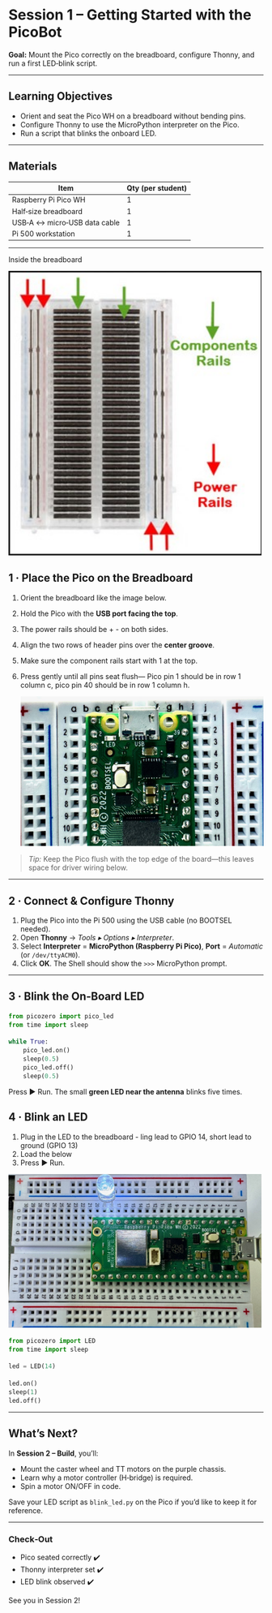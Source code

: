 # Session 1 – Getting Started with the PicoBot

**Goal:** Mount the Pico correctly on the breadboard, configure Thonny, and run a first LED‑blink script.

---

## Learning Objectives

* Orient and seat the Pico WH on a breadboard without bending pins.
* Configure Thonny to use the MicroPython interpreter on the Pico.
* Run a script that blinks the onboard LED.

---

## Materials

| Item | Qty (per student) |
|------|------------------|
| Raspberry Pi Pico WH | 1 |
| Half‑size breadboard | 1 |
| USB‑A ↔ micro‑USB data cable | 1 |
| Pi 500 workstation | 1 |

---
Inside the breadboard

<img src="https://github.com/stemoutreach/PicoBot/blob/main/zzimages/Insidebread.jpg" width="500" > 


## 1 · Place the Pico on the Breadboard


1. Orient the breadboard like the image below.  
2. Hold the Pico with the **USB port facing the top**.
3. The power rails should be + - on both sides.
4. Align the two rows of header pins over the **center groove**.  
5. Make sure the component rails start with 1 at the top.
6. Press gently until all pins seat flush— Pico pin 1 should be in row 1 column c, pico pin 40 should be in row 1 column h.  

    <img src="https://github.com/stemoutreach/PicoBot/blob/main/zzimages/PicoPlacement.jpg" width="500" >   
    
> *Tip:* Keep the Pico flush with the top edge of the board—this leaves space for driver wiring below.


---

## 2 · Connect & Configure Thonny

1. Plug the Pico into the Pi 500 using the USB cable (no BOOTSEL needed).  
2. Open **Thonny** → *Tools ▸ Options ▸ Interpreter*.  
3. Select **Interpreter** = **MicroPython (Raspberry Pi Pico)**, **Port** = *Automatic* (or `/dev/ttyACM0`).  
4. Click **OK**. The Shell should show the `>>>` MicroPython prompt.

---

## 3 · Blink the On‑Board LED

```python
from picozero import pico_led
from time import sleep

while True:
    pico_led.on()
    sleep(0.5)
    pico_led.off()
    sleep(0.5)
```

Press ▶️ Run. The small **green LED near the antenna** blinks five times.

## 4 · Blink an LED

1. Plug in the LED to the breadboard - ling lead to GPIO 14, short lead to ground (GPIO 13)
2. Load the below
3. Press ▶️ Run.
   
<img src="https://github.com/stemoutreach/PicoBot/blob/main/zzimages/LEDOnOff.jpg" width="500" >   


```python
from picozero import LED
from time import sleep

led = LED(14)

led.on()
sleep(1)
led.off()

```
---

## What’s Next?

In **Session 2 – Build**, you’ll:

* Mount the caster wheel and TT motors on the purple chassis.
* Learn why a motor controller (H‑bridge) is required.
* Spin a motor ON/OFF in code.

Save your LED script as `blink_led.py` on the Pico if you’d like to keep it for reference.

---

### Check‑Out

* Pico seated correctly ✔️  
* Thonny interpreter set ✔️  
* LED blink observed ✔️  

See you in Session 2!

